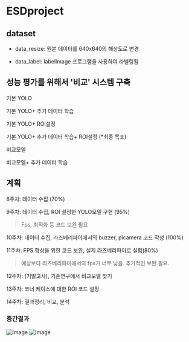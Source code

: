 # ESDproject

## dataset

* data_resize: 원본 데이터를 640x640의 해상도로 변경
  
* data_label: labelImage 프로그램을 사용하여 라벨링됨
  

## 성능 평가를 위해서 '비교' 시스템 구축

  기본 YOLO
  
  기본 YOLO+ 추가 데이터 학습
  
  기본 YOLO+ ROI설정
  
  기본 YOLO+ 추가 데이터 학습+ ROI설정 (*최종 목표)
  
  비교모델
  
  비교모델+ 추가 데이터 학습
  

## 계획
8주차: 데이터 수집 (70%)

9주차: 데이터 수집, ROI 설정한 YOLO모델 구현 (95%)

>	Fps, 최적화 등 코드 보완 필요

10주차: 데이터 수집, 라즈베리파이에서의 buzzer, picamera 코드 작성 (100%)

11주차: FPS 향상을 위한 코드 보완, 실제 라즈베리파이로 실험(80%)

>	예상보다 라즈베리파이에서의 fps가 너무 낮음. 추가적인 보완 필요.

12주차: (기말고사),  기존연구에서 비교모델 찾기

13주차: 코너 케이스에 대한 ROI 코드 설정

14주차: 결과정리, 비교, 분석


### 중간결과
![Image](https://github.com/user-attachments/assets/fc4f456f-3b0d-4c6a-981f-c8e199b8afdd)
![Image](https://github.com/user-attachments/assets/e3dd7413-1ae2-46ce-8cd6-c850b1fba399)
